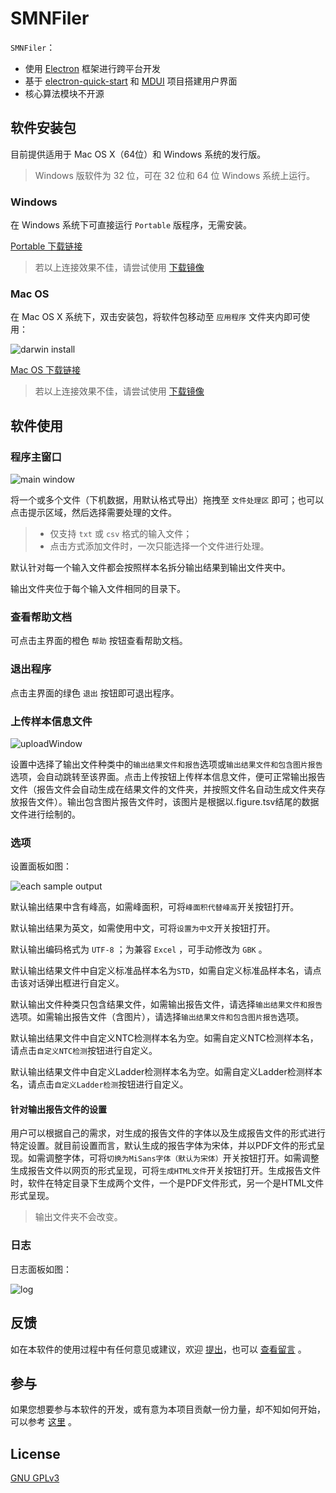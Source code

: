 # SMNFiler

`SMNFiler`：

- 使用 [Electron](https://electronjs.org) 框架进行跨平台开发
- 基于 [electron-quick-start](https://github.com/electron/electron-quick-start) 和 [MDUI](https://github.com/zdhxiong/mdui) 项目搭建用户界面
- 核心算法模块不开源

## 软件安装包

目前提供适用于 Mac OS X（64位）和 Windows 系统的发行版。

> Windows 版软件为 32 位，可在 32 位和 64 位 Windows 系统上运行。

### Windows

在 Windows 系统下可直接运行 `Portable` 版程序，无需安装。

[Portable 下载链接](https://github.com/NTLx/SMNFiler/releases/download/v0.5.0/SMNFiler.v0.5.0.Win_Portable.exe)

> 若以上连接效果不佳，请尝试使用 [下载镜像](http://cloud.cubicise.com:10081/s/8GRKCowfwqoLji8)

### Mac OS

在 Mac OS X 系统下，双击安装包，将软件包移动至 `应用程序` 文件夹内即可使用：

![darwin install](https://cdn.jsdelivr.net/gh/Letmeouted/PicGO/Pic/picture.png)

[Mac OS 下载链接](https://github.com/NTLx/SMNFiler/releases/download/v0.2.1/SMNFiler.v0.2.1.MacOS.dmg)

> 若以上连接效果不佳，请尝试使用 [下载镜像](http://cloud.cubicise.com:10081/s/bxbwwpG6NwkaN76)

## 软件使用

### 程序主窗口

![main window](https://cdn.jsdelivr.net/gh/Letmeouted/PCPicture/Snipaste_2023-08-18_09-12-32.png)

将一个或多个文件（下机数据，用默认格式导出）拖拽至 `文件处理区` 即可；也可以点击提示区域，然后选择需要处理的文件。

> - 仅支持 `txt` 或 `csv` 格式的输入文件；
> - 点击方式添加文件时，一次只能选择一个文件进行处理。

默认针对每一个输入文件都会按照样本名拆分输出结果到输出文件夹中。

输出文件夹位于每个输入文件相同的目录下。

### 查看帮助文档

可点击主界面的橙色 `帮助` 按钮查看帮助文档。

### 退出程序

点击主界面的绿色 `退出` 按钮即可退出程序。

### 上传样本信息文件

![uploadWindow](https://cdn.jsdelivr.net/gh/Letmeouted/PCPicture/Snipaste_2023-08-18_09-12-43.png)

设置中选择了输出文件种类中的`输出结果文件和报告`选项或`输出结果文件和包含图片报告`选项，会自动跳转至该界面。点击上传按钮上传样本信息文件，便可正常输出报告文件（报告文件会自动生成在结果文件的文件夹，并按照文件名自动生成文件夹存放报告文件）。输出包含图片报告文件时，该图片是根据以.figure.tsv结尾的数据文件进行绘制的。

### 选项

设置面板如图：

![each sample output](https://cdn.jsdelivr.net/gh/Letmeouted/PCPicture/Snipaste_2023-08-18_09-12-52.png)

默认输出结果中含有峰高，如需峰面积，可将`峰面积代替峰高`开关按钮打开。

默认输出结果为英文，如需使用中文，可将`设置为中文`开关按钮打开。

默认输出编码格式为 `UTF-8` ；为兼容 `Excel` ，可手动修改为 `GBK` 。

默认输出结果文件中自定义标准品样本名为`STD`，如需自定义标准品样本名，请点击该对话弹出框进行自定义。

默认输出文件种类只包含结果文件，如需输出报告文件，请选择`输出结果文件和报告`选项。如需输出报告文件（含图片），请选择`输出结果文件和包含图片报告`选项。

默认输出结果文件中自定义NTC检测样本名为空。如需自定义NTC检测样本名，请点击`自定义NTC检测`按钮进行自定义。

默认输出结果文件中自定义Ladder检测样本名为空。如需自定义Ladder检测样本名，请点击`自定义Ladder检测`按钮进行自定义。

#### 针对输出报告文件的设置

用户可以根据自己的需求，对生成的报告文件的字体以及生成报告文件的形式进行特定设置。就目前设置而言，默认生成的报告字体为宋体，并以PDF文件的形式呈现。如需调整字体，可将`切换为MiSans字体（默认为宋体）`开关按钮打开。如需调整生成报告文件以网页的形式呈现，可将`生成HTML文件`开关按钮打开。生成报告文件时，软件在特定目录下生成两个文件，一个是PDF文件形式，另一个是HTML文件形式呈现。

> 输出文件夹不会改变。

### 日志

日志面板如图：

![log](https://cdn.jsdelivr.net/gh/Letmeouted/PCPicture/Snipaste_2023-08-18_09-13-01.png)

## 反馈

如在本软件的使用过程中有任何意见或建议，欢迎 [提出](https://github.com/NTLx/SMNFiler/issues/new/choose)，也可以 [查看留言](https://github.com/NTLx/SMNFiler/issues) 。

## 参与

如果您想要参与本软件的开发，或有意为本项目贡献一份力量，却不知如何开始，可以参考 [这里](https://opensource.guide/zh-cn/) 。

## License

[GNU GPLv3](LICENSE)
